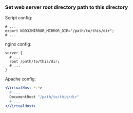### Set web server root directory path to this directory


Script config:
```shell
# ...
export NOD32MIRROR_MIRROR_DIR="/path/to/this/dir";
# ...
```

nginx config:
```nginx
server {
  # ...
  root /path/to/this/dir;
  # ...
}
```

Apache config:
```apache
<VirtualHost *:*>
  # ...
  DocumentRoot "/path/to/this/dir"
  # ...
</VirtualHost>
```